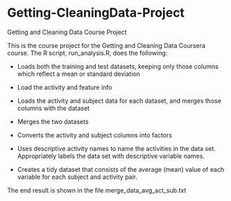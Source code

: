 # Getting-CleaningData-Project
Getting and Cleaning Data Course Project

This is the course project for the Getting and Cleaning Data Coursera course. The R script, run_analysis.R, does the following:

-  Loads both the training and test datasets, keeping only those columns which reflect a mean or standard deviation

-  Load the activity and feature info

-  Loads the activity and subject data for each dataset, and merges those columns with the dataset

-  Merges the two datasets

-  Converts the activity and subject columns into factors

-  Uses descriptive activity names to name the activities in the data set. Appropriately labels the data set with descriptive variable names.

-  Creates a tidy dataset that consists of the average (mean) value of each variable for each subject and activity pair.


The end result is shown in the file merge_data_avg_act_sub.txt
